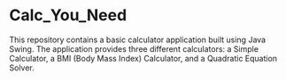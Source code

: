 # Calc_You_Need
This repository contains a basic calculator application built using Java Swing. The application provides three different calculators: a Simple Calculator, a BMI (Body Mass Index) Calculator, and a Quadratic Equation Solver.
